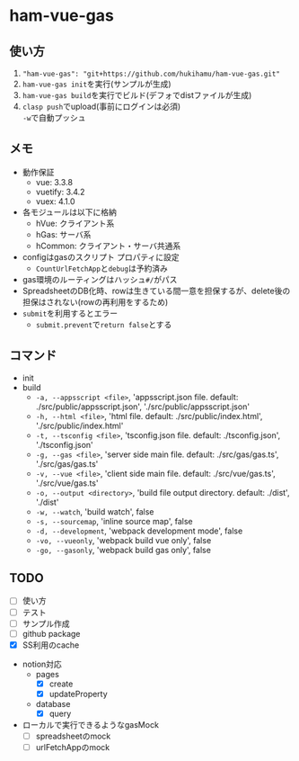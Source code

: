 # ham-vue-gas
## 使い方
1. `"ham-vue-gas": "git+https://github.com/hukihamu/ham-vue-gas.git"`
2. `ham-vue-gas init`を実行(サンプルが生成)
3. `ham-vue-gas build`を実行でビルド(デフォでdistファイルが生成)
4. `clasp push`でupload(事前にログインは必須)  
`-w`で自動プッシュ

## メモ
- 動作保証
  - vue: 3.3.8
  - vuetify: 3.4.2
  - vuex: 4.1.0
- 各モジュールは以下に格納
  - hVue: クライアント系
  - hGas: サーバ系
  - hCommon: クライアント・サーバ共通系
- configはgasのスクリプト プロパティに設定
  - `CountUrlFetchApp`と`debug`は予約済み
- gas環境のルーティングはハッシュ`#/`がパス
- SpreadsheetのDB化時、rowは生きている間一意を担保するが、delete後の担保はされない(rowの再利用をするため)
- `submit`を利用するとエラー
  - `submit.prevent`で`return false`とする

## コマンド
- init
- build
  - `-a, --appsscript <file>`, 'appsscript.json file. default: ./src/public/appsscript.json', './src/public/appsscript.json'
  - `-h, --html <file>`, 'html file. default: ./src/public/index.html', './src/public/index.html'
  - `-t, --tsconfig <file>`, 'tsconfig.json file. default: ./tsconfig.json', './tsconfig.json'
  - `-g, --gas <file>`, 'server side main file. default: ./src/gas/gas.ts', './src/gas/gas.ts'
  - `-v, --vue <file>`, 'client side main file. default: ./src/vue/gas.ts', './src/vue/gas.ts'
  - `-o, --output <directory>`, 'build file output directory. default: ./dist', './dist'
  - `-w, --watch`, 'build watch', false
  - `-s, --sourcemap`, 'inline source map', false
  - `-d, --development`, 'webpack development mode', false
  - `-vo, --vueonly`, 'webpack build vue only', false
  - `-go, --gasonly`, 'webpack build gas only', false
## TODO
- [ ] 使い方
- [ ] テスト
- [ ] サンプル作成
- [ ] github package
- [x] SS利用のcache
- notion対応
  - pages
    - [x] create 
    - [x] updateProperty
  - database
    - [x] query 
- ローカルで実行できるようなgasMock
  - [ ] spreadsheetのmock
  - [ ] urlFetchAppのmock